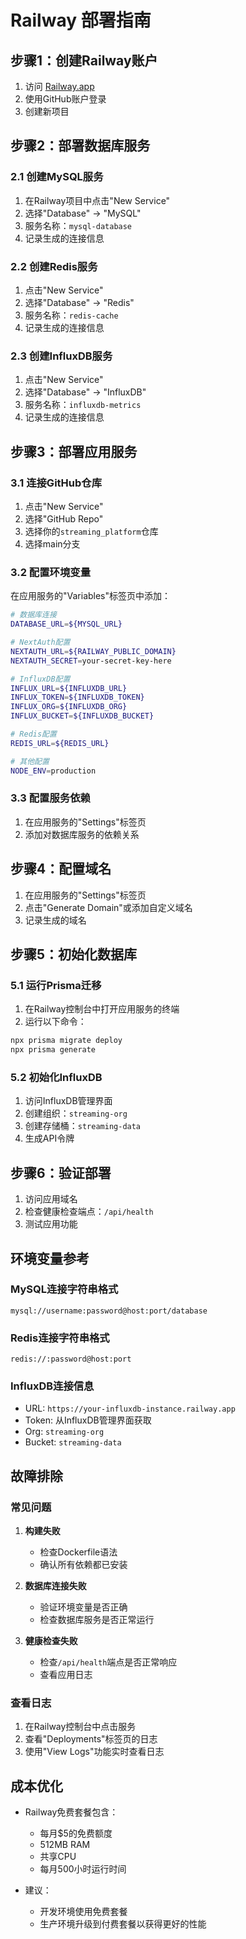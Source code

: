 # Railway 部署指南

## 步骤1：创建Railway账户

1. 访问 [Railway.app](https://railway.app)
2. 使用GitHub账户登录
3. 创建新项目

## 步骤2：部署数据库服务

### 2.1 创建MySQL服务
1. 在Railway项目中点击"New Service"
2. 选择"Database" → "MySQL"
3. 服务名称：`mysql-database`
4. 记录生成的连接信息

### 2.2 创建Redis服务
1. 点击"New Service"
2. 选择"Database" → "Redis"
3. 服务名称：`redis-cache`
4. 记录生成的连接信息

### 2.3 创建InfluxDB服务
1. 点击"New Service"
2. 选择"Database" → "InfluxDB"
3. 服务名称：`influxdb-metrics`
4. 记录生成的连接信息

## 步骤3：部署应用服务

### 3.1 连接GitHub仓库
1. 点击"New Service"
2. 选择"GitHub Repo"
3. 选择你的`streaming_platform`仓库
4. 选择main分支

### 3.2 配置环境变量
在应用服务的"Variables"标签页中添加：

```bash
# 数据库连接
DATABASE_URL=${MYSQL_URL}

# NextAuth配置
NEXTAUTH_URL=${RAILWAY_PUBLIC_DOMAIN}
NEXTAUTH_SECRET=your-secret-key-here

# InfluxDB配置
INFLUX_URL=${INFLUXDB_URL}
INFLUX_TOKEN=${INFLUXDB_TOKEN}
INFLUX_ORG=${INFLUXDB_ORG}
INFLUX_BUCKET=${INFLUXDB_BUCKET}

# Redis配置
REDIS_URL=${REDIS_URL}

# 其他配置
NODE_ENV=production
```

### 3.3 配置服务依赖
1. 在应用服务的"Settings"标签页
2. 添加对数据库服务的依赖关系

## 步骤4：配置域名

1. 在应用服务的"Settings"标签页
2. 点击"Generate Domain"或添加自定义域名
3. 记录生成的域名

## 步骤5：初始化数据库

### 5.1 运行Prisma迁移
1. 在Railway控制台中打开应用服务的终端
2. 运行以下命令：
```bash
npx prisma migrate deploy
npx prisma generate
```

### 5.2 初始化InfluxDB
1. 访问InfluxDB管理界面
2. 创建组织：`streaming-org`
3. 创建存储桶：`streaming-data`
4. 生成API令牌

## 步骤6：验证部署

1. 访问应用域名
2. 检查健康检查端点：`/api/health`
3. 测试应用功能

## 环境变量参考

### MySQL连接字符串格式
```
mysql://username:password@host:port/database
```

### Redis连接字符串格式
```
redis://:password@host:port
```

### InfluxDB连接信息
- URL: `https://your-influxdb-instance.railway.app`
- Token: 从InfluxDB管理界面获取
- Org: `streaming-org`
- Bucket: `streaming-data`

## 故障排除

### 常见问题

1. **构建失败**
   - 检查Dockerfile语法
   - 确认所有依赖都已安装

2. **数据库连接失败**
   - 验证环境变量是否正确
   - 检查数据库服务是否正常运行

3. **健康检查失败**
   - 检查`/api/health`端点是否正常响应
   - 查看应用日志

### 查看日志
1. 在Railway控制台中点击服务
2. 查看"Deployments"标签页的日志
3. 使用"View Logs"功能实时查看日志

## 成本优化

- Railway免费套餐包含：
  - 每月$5的免费额度
  - 512MB RAM
  - 共享CPU
  - 每月500小时运行时间

- 建议：
  - 开发环境使用免费套餐
  - 生产环境升级到付费套餐以获得更好的性能 